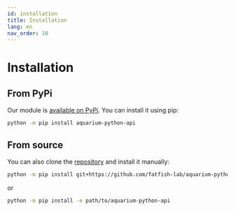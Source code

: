 ```yaml
---
id: installation
title: Installation
lang: en
nav_order: 10
---
```


# Installation

## From PyPi

Our module is [available on PyPi](https://pypi.org/project/aquarium-python-api/). You can install it using pip:
```bash
python -m pip install aquarium-python-api
```

## From source

You can also clone the [repository](https://github.com/fatfish-lab/aquarium-python-api) and install it manually:

```bash
python -m pip install git+https://github.com/fatfish-lab/aquarium-python-api.git
```

or

```bash
python -m pip install -e path/to/aquarium-python-api
```
